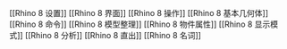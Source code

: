 [[Rhino 8 设置]]
[[Rhino 8 界面]]
[[Rhino 8 操作]]
[[Rhino 8 基本几何体]]
[[Rhino 8 命令]]
[[Rhino 8 模型整理]]
[[Rhino 8 物件属性]]
[[Rhino 8 显示模式]]
[[Rhino 8 分析]]
[[Rhino 8 直出]]
[[Rhino 8 名词]]








